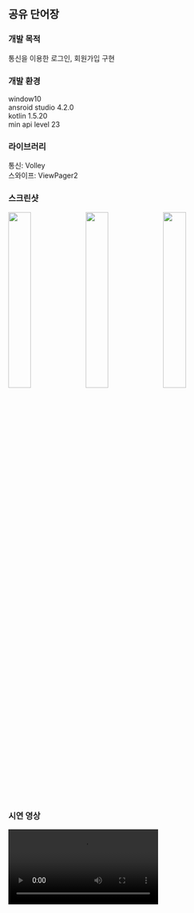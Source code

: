 ## 공유 단어장
### 개발 목적
통신을 이용한 로그인, 회원가입 구현
### 개발 환경</h3>
window10<br>
ansroid studio 4.2.0<br>
kotlin 1.5.20<br>
min api level 23

### 라이브러리
통신: Volley<br>
스와이프: ViewPager2

### 스크린샷
<div>
  <img src="https://user-images.githubusercontent.com/84886401/132979425-70f3fda2-2c12-4e23-a1e9-195b7f7e2e5d.png" width="30%">
  <img src="https://user-images.githubusercontent.com/84886401/132979426-f4047898-c7a9-4a31-94cb-d8406d653e38.png" width="30%">
  <img src="https://user-images.githubusercontent.com/84886401/132979428-87d0ba24-f429-4634-8ce2-8bf7acb764e2.png" width="30%">
</div>

### 시연 영상
<video src="https://user-images.githubusercontent.com/84886401/132458701-948fb56b-0df1-4462-a399-dcde7ae0b79e.mp4">

